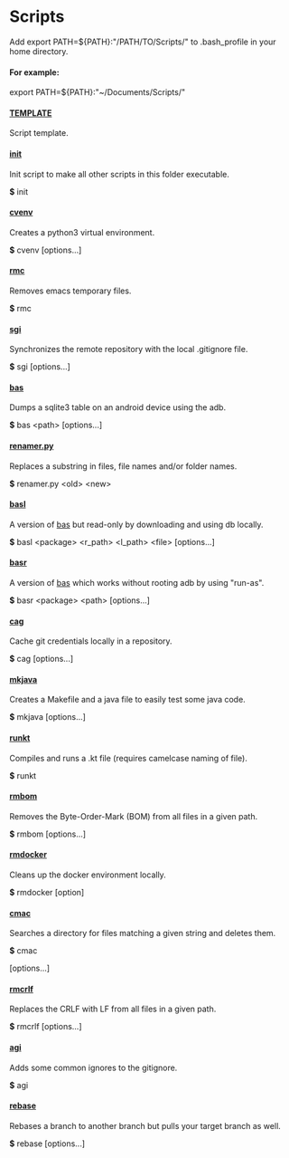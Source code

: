 # Scripts
Add export PATH=${PATH}:"/PATH/TO/Scripts/" to .bash_profile in your home directory.

#### For example:
export PATH=${PATH}:"~/Documents/Scripts/"

#### [TEMPLATE](TEMPLATE)
Script template.

#### [init](init)
Init script to make all other scripts in this folder executable.

**$** init

#### [cvenv](cvenv)
Creates a python3 virtual environment.

**$** cvenv [options...]

#### [rmc](rmc)
Removes emacs temporary files.

**$** rmc

#### [sgi](sgi)
Synchronizes the remote repository with the local .gitignore file.

**$** sgi [options...]

#### [bas](bas)
Dumps a sqlite3 table on an android device using the adb.

**$** bas &lt;path&gt; [options...]

#### [renamer.py](renamer.py)
Replaces a substring in files, file names and/or folder names.

**$** renamer.py &lt;old&gt; &lt;new&gt;

#### [basl](basl)
A version of [bas](bas) but read-only by downloading and using db locally.

**$** basl &lt;package&gt; &lt;r_path&gt; &lt;l_path&gt; &lt;file&gt; [options...]

#### [basr](basr)
A version of [bas](bas) which works without rooting adb by using "run-as".

**$** basr &lt;package&gt; &lt;path&gt; [options...]

#### [cag](cag)
Cache git credentials locally in a repository.

**$** cag [options...]

#### [mkjava](mkjava)
Creates a Makefile and a java file to easily test some java code.

**$** mkjava [options...]

#### [runkt](runkt)
Compiles and runs a .kt file (requires camelcase naming of file).

**$** runkt <file>

#### [rmbom](rmbom)
Removes the Byte-Order-Mark (BOM) from all files in a given path.

**$** rmbom <path> [options...]

#### [rmdocker](rmdocker)
Cleans up the docker environment locally.

**$** rmdocker [option]

#### [cmac](cmac)
Searches a directory for files matching a given string and deletes them.

**$** cmac <search> [options...]

#### [rmcrlf](rmcrlf)
Replaces the CRLF with LF from all files in a given path.

**$** rmcrlf <path> [options...]

#### [agi](agi)
Adds some common ignores to the gitignore.

**$** agi

#### [rebase](rebase)
Rebases a branch to another branch but pulls your target branch as well.

**$** rebase [options...]


